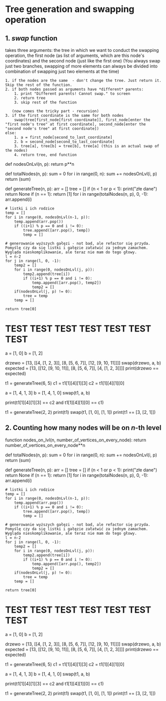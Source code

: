 # Tree generation and swapping operation

## 1. _swap_ function
  takes three arguments: the tree in which we want to conduct the swapping operation, the first node (as list of arguments, which are this node's coordinates) and the second node (just like the first one) (You always swap just two branches, swapping of more elements can always be divided into combination of swapping just two elements at the time)
  
    1. if the nodes are the same  - don't change the tree. Just return it. Skip the rest of the function.
    2. if both nodes passed as arguments have *different* parents:
        1. print "Different parents! Cannot swap." to screen
        2. return tree
        3. skip rest of the function
        
       (now comes the tricky part - recursion)
    3. if the first coordinate is the same for both nodes
        swap(tree[first_node[first coordinate]], first_node[enter the "first node's tree" at first coordinate], second_node[enter the "second node's tree" at first coordinate])
    else:
        1. a = first_node[second_to_last_coordinate] 
        2. b = second_node[second_to_last_coordinate]
        3. tree[a], tree[b] = tree[b], tree[a] (this is an actual swap of the nodes)
        4. return tree, end function


def nodesOnLvl(n, p):
    return p**n


def totalNodes(n, p):
    sum = 0
    for i in range(0, n):
        sum += nodesOnLvl(i, p)
    return (sum)


def generateTree(n, p):
    arr = []
    tree = []
    if (n < 1 or p < 1):
        print("złe dane")
        return None
    if (n == 1):
        return [1]
    for i in range(totalNodes(n, p), 0, -1):
        arr.append(i)

    # listki i ich rodzice
    temp = []
    for i in range(0, nodesOnLvl(n-1, p)):
        temp.append(arr.pop())
        if ((i+1) % p == 0 and i != 0):
            tree.append([arr.pop(), temp])
            temp = []

    # generowanie wyższych gałęzi - not bad, ale refactor się przyda. Pomyślę czy da się listki i gałęzie załatwić za jednym zamachem. Wygląda nieskomplikowanie, ale teraz nie mam do tego głowy.
    l = n-2
    for j in range(l, 0, -1):
        temp2 = []
        for i in range(0, nodesOnLvl(j, p)):
            temp2.append(tree[i])
            if ((i+1) % p == 0 and i != 0):
                temp.append([arr.pop(), temp2])
                temp2 = []
        if(nodesOnLvl(j, p) != 0):
            tree = temp
        temp = []

    return tree[0]

# TEST TEST TEST TEST TEST TEST TEST


a = [1, 0]
b = [1, 2]

drzewo = [13, [[4, [1, 2, 3]], [8, [5, 6, 7]], [12, [9, 10, 11]]]]
swap(drzewo, a, b)
expected = [13, [[12, [9, 10, 11]], [8, [5, 6, 7]], [4, [1, 2, 3]]]]
print(drzewo == expected)


t1 = generateTree(6, 5)
c1 = t1[1][4][1][3]
c2 = t1[1][4][1][0]

a = [1, 4, 1, 3]
b = [1, 4, 1, 0]
swap(t1, a, b)

print(t1[1][4][1][3] == c2 and t1[1][4][1][0] == c1)

t1 = generateTree(2, 2)
print(t1)
swap(t1, [1, 0], [1, 1])
print(t1 == [3, [2, 1]])
## 2. Counting how many nodes will be on _n_-th level
function nodes_on_lvl(n, number_of_vertices_on_every_node):
    return number_of_vertices_on_every_node**n

def totalNodes(n, p):
    sum = 0
    for i in range(0, n):
        sum += nodesOnLvl(i, p)
    return (sum)


def generateTree(n, p):
    arr = []
    tree = []
    if (n < 1 or p < 1):
        print("złe dane")
        return None
    if (n == 1):
        return [1]
    for i in range(totalNodes(n, p), 0, -1):
        arr.append(i)

    # listki i ich rodzice
    temp = []
    for i in range(0, nodesOnLvl(n-1, p)):
        temp.append(arr.pop())
        if ((i+1) % p == 0 and i != 0):
            tree.append([arr.pop(), temp])
            temp = []

    # generowanie wyższych gałęzi - not bad, ale refactor się przyda. Pomyślę czy da się listki i gałęzie załatwić za jednym zamachem. Wygląda nieskomplikowanie, ale teraz nie mam do tego głowy.
    l = n-2
    for j in range(l, 0, -1):
        temp2 = []
        for i in range(0, nodesOnLvl(j, p)):
            temp2.append(tree[i])
            if ((i+1) % p == 0 and i != 0):
                temp.append([arr.pop(), temp2])
                temp2 = []
        if(nodesOnLvl(j, p) != 0):
            tree = temp
        temp = []

    return tree[0]

# TEST TEST TEST TEST TEST TEST TEST


a = [1, 0]
b = [1, 2]

drzewo = [13, [[4, [1, 2, 3]], [8, [5, 6, 7]], [12, [9, 10, 11]]]]
swap(drzewo, a, b)
expected = [13, [[12, [9, 10, 11]], [8, [5, 6, 7]], [4, [1, 2, 3]]]]
print(drzewo == expected)


t1 = generateTree(6, 5)
c1 = t1[1][4][1][3]
c2 = t1[1][4][1][0]

a = [1, 4, 1, 3]
b = [1, 4, 1, 0]
swap(t1, a, b)

print(t1[1][4][1][3] == c2 and t1[1][4][1][0] == c1)

t1 = generateTree(2, 2)
print(t1)
swap(t1, [1, 0], [1, 1])
print(t1 == [3, [2, 1]])
